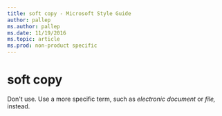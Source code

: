 ```yaml
---
title: soft copy - Microsoft Style Guide
author: pallep
ms.author: pallep
ms.date: 11/19/2016
ms.topic: article
ms.prod: non-product specific
---
```


# soft copy

Don't use. Use a more specific term, such as *electronic document* or *file,* instead.
